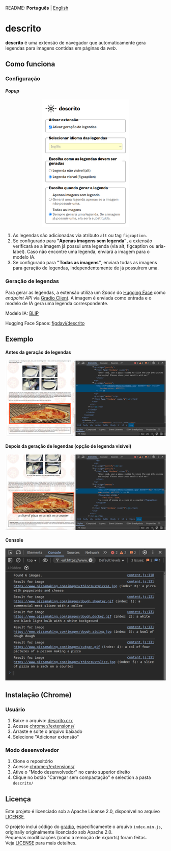 README: <b>Рortuguês</b> | [English](README_en.md)

# descrito
**descrito** é uma extensão de navegador que automaticamente gera legendas para imagens contidas em páginas da *web*.

## Como funciona

### Configuração
#### *Popup*
<p align="center">
    <img src="readme_images/popup-pt_BR.png" height="400px" alt="A interface popup para definir preferências de legenda.">
</p>

1. As legendas são adicionadas via atributo `alt` ou tag `figcaption`.
2. Se configurado para **"Apenas imagens sem legenda"**, a extensão verificará se a imagem já possui uma legenda (via alt, figcaption ou aria-label). Caso não encontre uma legenda, enviará a imagem para o modelo IA.
3. Se configurado para **"Todas as imagens"**, enviará todas as imagens para geração de legendas, independentemente de já possuírem uma.

### Geração de legendas

Para gerar as legendas, a extensão utiliza um *Space* do [Hugging Face](https://huggingface.co) como *endpoint* *API* via [Gradio Client](https://www.npmjs.com/package/@gradio/client). A imagem é enviada como entrada e o modelo de IA gera uma legenda correspondente.

Modelo IA: [BLIP](https://huggingface.co/Salesforce/blip-image-captioning-base)

Hugging Face Space: [figdavi/descrito](https://huggingface.co/spaces/figdavi/descrito)

## Exemplo

#### Antes da geração de legendas
<img src="readme_images/pizza-before.png" alt="Uma página de exemplo antes da geração de legendas.">

#### Depois da geração de legendas (opção de legenda visível)
<img src="readme_images/pizza-after.png" alt="A mesma página após as legendas serem geradas.">

#### Console
<img src="readme_images/pizza-console.png" alt="Resultado no console mostrando o processo de geração de legendas para cada imagem.">


## Instalação (Chrome)
### Usuário
1. Baixe o arquivo: [descrito.crx](descrito.crx)
1. Acesse [chrome://extensions/](chrome://extensions/)
2. Arraste e solte o arquivo baixado
3. Selecione "Adicionar extensão"

### Modo desenvolvedor
1. Clone o repositório
2. Acesse [chrome://extensions/](chrome://extensions/)
3. Ative o "Modo desenvolvedor" no canto superior direito
4. Clique no botão "Carregar sem compactação" e selection a pasta `descrito/`

## Licença
Este projeto é licenciado sob a Apache License 2.0, disponível no arquivo [LICENSE](LICENSE).

O projeto inclui código do [gradio](https://www.npmjs.com/package/@gradio/client?activeTab=code), especificamente o arquivo `index.min.js`, originally originalmente licenciado sob Apache 2.0.  
Pequenas modificações (como a remoção de *exports*) foram feitas.  
Veja [LICENSE](LICENSE) para mais detalhes.
